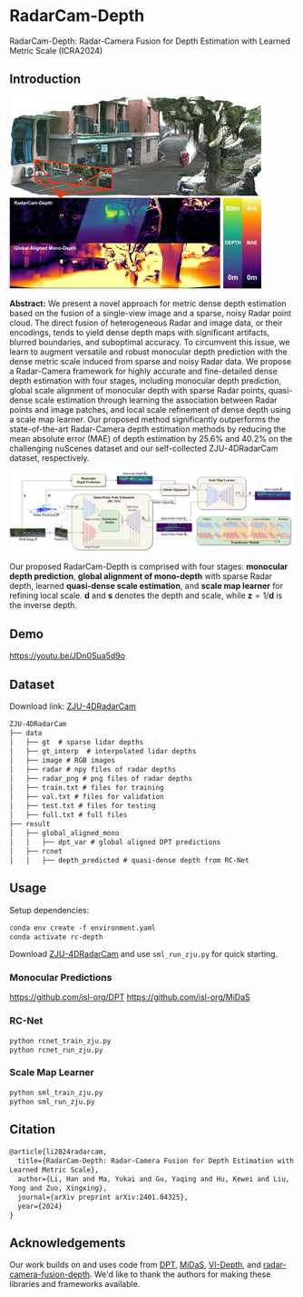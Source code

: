 # RadarCam-Depth

RadarCam-Depth: Radar-Camera Fusion for Depth Estimation with Learned Metric Scale (ICRA2024)

## Introduction

<img src="assets/cover.png" alt="cover" style="zoom:50%;" />

**Abstract:** We present a novel approach for metric dense depth estimation based on the fusion of a single-view image and a sparse, noisy Radar point cloud. The direct fusion of heterogeneous Radar and image data, or their encodings, tends to yield dense depth maps with significant artifacts, blurred boundaries, and suboptimal accuracy. To circumvent this issue, we learn to augment versatile and robust monocular depth prediction with the dense metric scale induced from sparse and noisy Radar data. We propose a Radar-Camera framework for highly accurate and fine-detailed dense depth estimation with four stages, including monocular depth prediction, global scale alignment of monocular depth with sparse Radar points, quasi-dense scale estimation through learning the association between Radar points and image patches, and local scale refinement of dense depth using a scale map learner. Our proposed method significantly outperforms the state-of-the-art Radar-Camera depth estimation methods by reducing the mean absolute error (MAE) of depth estimation by 25.6% and 40.2% on the challenging nuScenes dataset and our self-collected ZJU-4DRadarCam dataset, respectively.



![pipeline](assets/pipeline.png)

Our proposed RadarCam-Depth is comprised with four stages: **monocular depth prediction**, **global alignment of mono-depth** with sparse Radar depth, learned **quasi-dense scale estimation**, and **scale map learner** for refining local scale. $\mathbf{d}$ and $\mathbf{s}$ denotes the depth and scale, while $\mathbf{z}=1/\mathbf{d}$ is the inverse depth.

## Demo

https://youtu.be/JDn0Sua5d9o

## Dataset

Download link: [ZJU-4DRadarCam](https://zjuteducn-my.sharepoint.com/:f:/g/personal/201706120314_zjut_edu_cn/EqBhqpZUrmRBvGhB1KqOp9oBlB1w_Vhbl9Z7qQ-oi8J0zg?e=xZZeOB)

```
ZJU-4DRadarCam
├── data
│   ├── gt  # sparse lidar depths
│   ├── gt_interp  # interpolated lidar depths
│   ├── image # RGB images
│   ├── radar # npy files of radar depths
│   ├── radar_png # png files of radar depths
│   ├── train.txt # files for training
│   ├── val.txt # files for validation
│   ├── test.txt # files for testing
│   ├── full.txt # full files
├── result
│   ├── global_aligned_mono
│   │   ├── dpt_var # global aligned DPT predictions
│   ├── rcnet
│   │   ├── depth_predicted # quasi-dense depth from RC-Net
```

## Usage

Setup dependencies:

```
conda env create -f environment.yaml
conda activate rc-depth
```

Download [ZJU-4DRadarCam](https://zjuteducn-my.sharepoint.com/:f:/g/personal/201706120314_zjut_edu_cn/EqBhqpZUrmRBvGhB1KqOp9oBlB1w_Vhbl9Z7qQ-oi8J0zg?e=xZZeOB) and use `sml_run_zju.py` for quick starting.

### Monocular Predictions

https://github.com/isl-org/DPT
https://github.com/isl-org/MiDaS

### RC-Net

```
python rcnet_train_zju.py
python rcnet_run_zju.py
```

### Scale Map Learner

```
python sml_train_zju.py
python sml_run_zju.py
```

## Citation

```
@article{li2024radarcam,
  title={RadarCam-Depth: Radar-Camera Fusion for Depth Estimation with Learned Metric Scale},
  author={Li, Han and Ma, Yukai and Gu, Yaqing and Hu, Kewei and Liu, Yong and Zuo, Xingxing},
  journal={arXiv preprint arXiv:2401.04325},
  year={2024}
}
```

## Acknowledgements

Our work builds on and uses code from [DPT](https://github.com/isl-org/DPT), [MiDaS](https://github.com/isl-org/MiDaS), [VI-Depth](https://github.com/isl-org/VI-Depth), and [radar-camera-fusion-depth](https://github.com/nesl/radar-camera-fusion-depth). We'd like to thank the authors for making these libraries and frameworks available.

